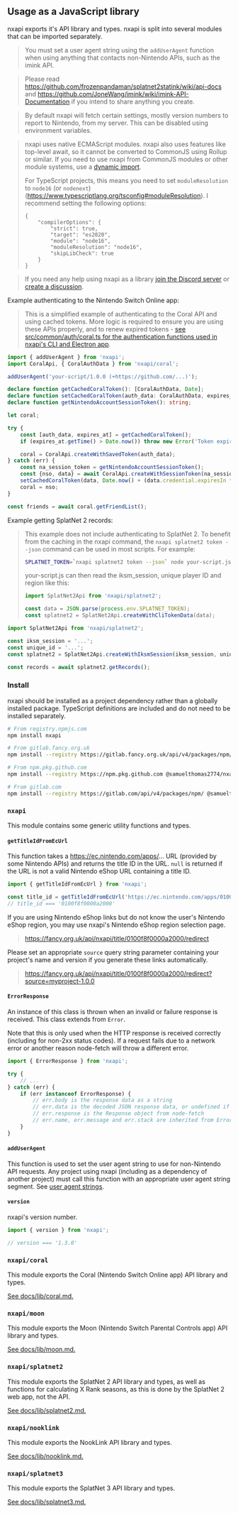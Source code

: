 Usage as a JavaScript library
---

nxapi exports it's API library and types. nxapi is split into several modules that can be imported separately.

> You must set a user agent string using the `addUserAgent` function when using anything that contacts non-Nintendo APIs, such as the imink API.

> Please read https://github.com/frozenpandaman/splatnet2statink/wiki/api-docs and https://github.com/JoneWang/imink/wiki/imink-API-Documentation if you intend to share anything you create.

> By default nxapi will fetch certain settings, mostly version numbers to report to Nintendo, from my server. This can be disabled using environment variables.

> nxapi uses native ECMAScript modules. nxapi also uses features like top-level await, so it cannot be converted to CommonJS using Rollup or similar. If you need to use nxapi from CommonJS modules or other module systems, use a [dynamic import](https://developer.mozilla.org/en-US/docs/Web/JavaScript/Reference/Operators/import).
>
> For TypeScript projects, this means you need to set `moduleResolution` to `node16` (or `nodenext`) (https://www.typescriptlang.org/tsconfig#moduleResolution). I recommend setting the following options:
>
> ```jsonc
> {
>     "compilerOptions": {
>         "strict": true,
>         "target": "es2020",
>         "module": "node16",
>         "moduleResolution": "node16",
>         "skipLibCheck": true
>     }
> }
> ```

> If you need any help using nxapi as a library [join the Discord server](https://discord.com/invite/4D82rFkXRv) or [create a discussion](https://github.com/samuelthomas2774/nxapi/discussions/new).

Example authenticating to the Nintendo Switch Online app:

> This is a simplified example of authenticating to the Coral API and using cached tokens. More logic is required to ensure you are using these APIs properly, and to renew expired tokens - [see src/common/auth/coral.ts for the authentication functions used in nxapi's CLI and Electron app](src/common/auth/coral.ts).

```ts
import { addUserAgent } from 'nxapi';
import CoralApi, { CoralAuthData } from 'nxapi/coral';

addUserAgent('your-script/1.0.0 (+https://github.com/...)');

declare function getCachedCoralToken(): [CoralAuthData, Date];
declare function setCachedCoralToken(auth_data: CoralAuthData, expires_at: Date): void;
declare function getNintendoAccountSessionToken(): string;

let coral;

try {
    const [auth_data, expires_at] = getCachedCoralToken();
    if (expires_at.getTime() > Date.now()) throw new Error('Token expired');

    coral = CoralApi.createWithSavedToken(auth_data);
} catch (err) {
    const na_session_token = getNintendoAccountSessionToken();
    const {nso, data} = await CoralApi.createWithSessionToken(na_session_token);
    setCachedCoralToken(data, Date.now() + (data.credential.expiresIn * 1000));
    coral = nso;
}

const friends = await coral.getFriendList();
```

Example getting SplatNet 2 records:

> This example does not include authenticating to SplatNet 2. To benefit from the caching in the nxapi command, the `nxapi splatnet2 token --json` command can be used in most scripts. For example:
>
> ```sh
> SPLATNET_TOKEN=`nxapi splatnet2 token --json` node your-script.js
> ```
>
> your-script.js can then read the iksm_session, unique player ID and region like this:
>
> ```ts
> import SplatNet2Api from 'nxapi/splatnet2';
>
> const data = JSON.parse(process.env.SPLATNET_TOKEN);
> const splatnet2 = SplatNet2Api.createWithCliTokenData(data);
> ```

```ts
import SplatNet2Api from 'nxapi/splatnet2';

const iksm_session = '...';
const unique_id = '...';
const splatnet2 = SplatNet2Api.createWithIksmSession(iksm_session, unique_id);

const records = await splatnet2.getRecords();
```

### Install

nxapi should be installed as a project dependency rather than a globally installed package. TypeScript definitions are included and do not need to be installed separately.

```sh
# From registry.npmjs.com
npm install nxapi

# From gitlab.fancy.org.uk
npm install --registry https://gitlab.fancy.org.uk/api/v4/packages/npm/ @samuel/nxapi

# From npm.pkg.github.com
npm install --registry https://npm.pkg.github.com @samuelthomas2774/nxapi

# From gitlab.com
npm install --registry https://gitlab.com/api/v4/packages/npm/ @samuelthomas2774/nxapi
```

### `nxapi`

This module contains some generic utility functions and types.

#### `getTitleIdFromEcUrl`

This function takes a https://ec.nintendo.com/apps/... URL (provided by some Nintendo APIs) and returns the title ID in the URL. `null` is returned if the URL is not a valid Nintendo eShop URL containing a title ID.

```ts
import { getTitleIdFromEcUrl } from 'nxapi';

const title_id = getTitleIdFromEcUrl('https://ec.nintendo.com/apps/0100f8f0000a2000/GB?lang=en-GB');
// title_id === '0100f8f0000a2000'
```

If you are using Nintendo eShop links but do not know the user's Nintendo eShop region, you may use nxapi's Nintendo eShop region selection page.

> https://fancy.org.uk/api/nxapi/title/0100f8f0000a2000/redirect

Please set an appropriate `source` query string parameter containing your project's name and version if you generate these links automatically.

> https://fancy.org.uk/api/nxapi/title/0100f8f0000a2000/redirect?source=myproject-1.0.0

#### `ErrorResponse`

An instance of this class is thrown when an invalid or failure response is received. This class extends from `Error`.

Note that this is only used when the HTTP response is received correctly (including for non-2xx status codes). If a request fails due to a network error or another reason node-fetch will throw a different error.

```ts
import { ErrorResponse } from 'nxapi';

try {
    // ...
} catch (err) {
    if (err instanceof ErrorResponse) {
        // err.body is the response data as a string
        // err.data is the decoded JSON response data, or undefined if JSON decoding fails
        // err.response is the Response object from node-fetch
        // err.name, err.message and err.stack are inherited from Error
    }
}
```

#### `addUserAgent`

This function is used to set the user agent string to use for non-Nintendo API requests. Any project using nxapi (including as a dependency of another project) must call this function with an appropriate user agent string segment. See [user agent strings](../../README.md#user-agent-strings).

#### `version`

nxapi's version number.

```ts
import { version } from 'nxapi';

// version === '1.3.0'
```

### `nxapi/coral`

This module exports the Coral (Nintendo Switch Online app) API library and types.

[See docs/lib/coral.md.](coral.md)

### `nxapi/moon`

This module exports the Moon (Nintendo Switch Parental Controls app) API library and types.

[See docs/lib/moon.md.](moon.md)

### `nxapi/splatnet2`

This module exports the SplatNet 2 API library and types, as well as functions for calculating X Rank seasons, as this is done by the SplatNet 2 web app, not the API.

[See docs/lib/splatnet2.md.](splatnet2.md)

### `nxapi/nooklink`

This module exports the NookLink API library and types.

[See docs/lib/nooklink.md.](nooklink.md)

### `nxapi/splatnet3`

This module exports the SplatNet 3 API library and types.

[See docs/lib/splatnet3.md.](splatnet3.md)
